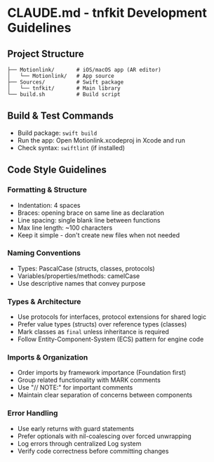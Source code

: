 # CLAUDE.md - tnfkit Development Guidelines

## Project Structure
```
├── Motionlink/       # iOS/macOS app (AR editor)
│   └── Motionlink/   # App source
├── Sources/          # Swift package
│   └── tnfkit/       # Main library
└── build.sh          # Build script
```

## Build & Test Commands
- Build package: `swift build`
- Run the app: Open Motionlink.xcodeproj in Xcode and run
- Check syntax: `swiftlint` (if installed)

## Code Style Guidelines

### Formatting & Structure
- Indentation: 4 spaces
- Braces: opening brace on same line as declaration
- Line spacing: single blank line between functions
- Max line length: ~100 characters
- Keep it simple - don't create new files when not needed

### Naming Conventions
- Types: PascalCase (structs, classes, protocols)
- Variables/properties/methods: camelCase
- Use descriptive names that convey purpose

### Types & Architecture
- Use protocols for interfaces, protocol extensions for shared logic
- Prefer value types (structs) over reference types (classes)
- Mark classes as `final` unless inheritance is required
- Follow Entity-Component-System (ECS) pattern for engine code

### Imports & Organization
- Order imports by framework importance (Foundation first)
- Group related functionality with MARK comments
- Use "// NOTE:" for important comments
- Maintain clear separation of concerns between components

### Error Handling
- Use early returns with guard statements
- Prefer optionals with nil-coalescing over forced unwrapping
- Log errors through centralized Log system
- Verify code correctness before committing changes